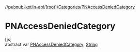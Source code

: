 //[pubnub-kotlin-api](../../../index.md)/[[root]](../index.md)/[Categories](index.md)/[PNAccessDeniedCategory](-p-n-access-denied-category.md)

# PNAccessDeniedCategory

[js]\
abstract var [PNAccessDeniedCategory](-p-n-access-denied-category.md): [String](https://kotlinlang.org/api/latest/jvm/stdlib/kotlin/-string/index.html)
